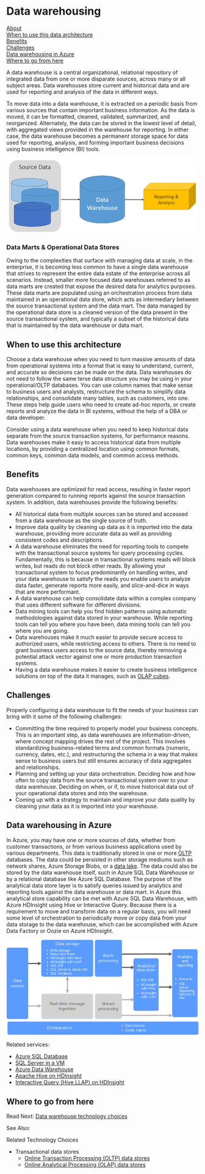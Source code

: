 # Data warehousing 

[About]()  
[When to use this data architecture](#whentouse)  
[Benefits](#benefits)  
[Challenges](#challenges)  
[Data warehousing in Azure](#inazure)   
[Where to go from here](#wheretogo)  

<a name="about"></a>
A data warehouse is a central organizational, relational repository of integrated data from one or more disparate sources, across many or all subject areas. Data warehouses store current and historical data and are used for reporting and analysis of the data in different ways.

To move data into a data warehouse, it is extracted on a periodic basis from various sources that contain important business information. As the data is moved, it can be formatted, cleaned, validated, summarized, and reorganized. Alternately, the data can be stored in the lowest level of detail, with aggregated views provided in the warehouse for reporting. In either case, the data warehouse becomes a permanent storage space for data used for reporting, analysis, and forming important business decisions using business intelligence (BI) tools.

![Data warehousing](./images/data-warehouses.png)

### Data Marts & Operational Data Stores
Owing to the complexities that surface with managing data at scale, in the enterprise, it is becoming less common to have a single data warehouse that strives to represent the entire data estate of the enterprise across all scenarios. Instead, smaller more focused data warehouses referred to as data marts are created that expose the desired data for analytics purposes. These data marts are populated using an orchestration process from data maintained in an operational data store, which acts as intermediary between the source transactional system and the data mart. The data managed by the operational data store is a cleaned version of the data present in the source transactional system, and typically a subset of the historical data that is maintained by the data warehouse or data mart. 

## <a name="whentouse"></a>When to use this architecture

Choose a data warehouse when you need to turn massive amounts of data from operational systems into a format that is easy to understand, current, and accurate so decisions can be made on the data. Data warehouses do not need to follow the same terse data structure you may be using in your operational/OLTP databases. You can use column names that make sense to business users and analysts, restructure the schema to simplify data relationships, and consolidate many tables, such as customers, into one. These steps help guide users who need to create ad-hoc reports, or create reports and analyze the data in BI systems, without the help of a DBA or data developer.

Consider using a data warehouse when you need to keep historical data separate from the source transaction systems, for performance reasons. Data warehouses make it easy to access historical data from multiple locations, by providing a centralized location using common formats, common keys, common data models, and common access methods.

## <a name="benefits"></a>Benefits

Data warehouses are optimized for read access, resulting in faster report generation compared to running reports against the source transaction system. In addition, data warehouses provide the following benefits:

* All historical data from multiple sources can be stored and accessed from a data warehouse as the single source of truth.
* Improve data quality by cleaning up data as it is imported into the data warehouse, providing more accurate data as well as providing consistent codes and descriptions.
* A data warehouse eliminates the need for reporting tools to compete with the transactional source systems for query processing cycles. Fundamentally, this is because in transactional systems reads will block writes, but reads do not block other reads. By allowing your transactional system to focus predominantly on handling writes, and your data warehouse to satisfy the reads you enable users to analyze data faster, generate reports more easily, and slice-and-dice in ways that are more performant.
* A data warehouse can help consolidate data within a complex company that uses different software for different divisions.
* Data mining tools can help you find hidden patterns using automatic methodologies against data stored in your warehouse. While reporting tools can tell you where you have been, data mining tools can tell you where you are going.
* Data warehouses make it much easier to provide secure access to authorized users, while restricting access to others. There is no need to grant business users access to the source data, thereby removing a potential attack vector against one or more production transaction systems.
* Having a data warehouse makes it easier to create business intelligence solutions on top of the data it manages, such as [OLAP cubes](online-analytical-processing.md).

## <a name="challenges"></a>Challenges

Properly configuring a data warehouse to fit the needs of your business can bring with it some of the following challenges:

* Committing the time required to properly model your business concepts. This is an important step, as data warehouses are information-driven, where concept mapping drives the rest of the project. This involves standardizing business-related terms and common formats (numeric, currency, dates, etc.), and restructuring the schema in a way that makes sense to business users but still ensures accuracy of data aggregates and relationships.
* Planning and setting up your data orchestration. Deciding how and how often to copy data from the source transactional system over to your data warehouse. Deciding on when, or if, to move historical data out of your operational data stores and into the warehouse.
* Coming up with a strategy to maintain and improve your data quality by cleaning your data as it is imported into your warehouse.

## <a name="inazure"></a>Data warehousing in Azure 

In Azure, you may have one or more sources of data, whether from customer transactions, or from various business applications used by various departments. This data is traditionally stored in one or more [OLTP](online-transaction-processing.md) databases. The data could be persisted in other storage mediums such as network shares, Azure Storage Blobs, or a [data lake](../common-architectures/big-data.md#datalake). The data could also be stored by the data warehouse itself, such in Azure SQL Data Warehouse or by a relational database like Azure SQL Database. The purpose of the analytical data store layer is to satisfy queries issued by analytics and reporting tools against the data warehouse or data mart. In Azure this analytical store capability can be met with Azure SQL Data Warehouse, with Azure HDInsight using Hive or Interactive Query. Because there is a requirement to move and transform data on a regular basis, you will need some level of orchestration to periodically move or copy data from your data storage to the data warehouse, which can be accomplished with Azure Data Factory or Oozie on Azure HDInsight.

![Data warehousing in Azure](./images/data-warehousing.png)

Related services:

* [Azure SQL Database](https://docs.microsoft.com/azure/sql-database/)
* [SQL Server in a VM](https://docs.microsoft.com/sql/sql-server/sql-server-technical-documentation)
* [Azure Data Warehouse](https://docs.microsoft.com/azure/sql-data-warehouse/sql-data-warehouse-overview-what-is)
* [Apache Hive on HDInsight](https://docs.microsoft.com/azure/hdinsight/hadoop/hdinsight-use-hive)
* [Interactive Query (Hive LLAP) on HDInsight](https://docs.microsoft.com/azure/hdinsight/interactive-query/apache-interactive-query-get-started)


## <a name="wheretogo"></a>Where to go from here
Read Next:
[Data warehouse technology choices](../technology-choices/data-warehouses.md)

See Also:

Related Technology Choices
- Transactional data stores
    - [Online Transaction Processing (OLTP) data stores](../technology-choices/oltp-data-stores.md)
    - [Online Analytical Processing (OLAP) data stores](../technology-choices/olap-data-stores.md)